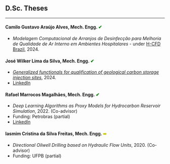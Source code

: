 ## D.Sc. Theses
---

#### Camilo Gustavo Araújo Alves, Mech. Engg. <span style="color:green;"> &#10004; </span> 
- *Modelagem Computacional de Arranjos de
Desinfecção para Melhoria de Qualidade de Ar
Interno em Ambientes Hospitalares* - under [H-CFD Brazil](https://sites.google.com/view/h-cfdbrazil/in%C3%ADcio), 2024.

#### José Wilker Lima da Silva, Mech. Engg. <span style="color:green;"> &#10004; </span> 
- [*Generalized functionals for qualification of geological carbon storage injection sites*](https://repositorio.ufpb.br/jspui/handle/123456789/31973), 2024.
- [LinkedIn](https://www.linkedin.com/in/jwilker/)


#### Rafael Marrocos Magalhães, Mech. Engg. <span style="color:green;"> &#10004; </span> 
- *Deep Learning Algorithms as Proxy Models for Hydrocarbon Reservoir Simulation*, 2022. (Co-advisor)
- Funding: Petrobras (partial)
- [LinkedIn](https://www.linkedin.com/in/rafaelmagalhaes/)

#### Iasmim Cristina da Silva Freitas, Mech. Engg. <span style="color:rgb(200,200,0);"> &#10144; </span>
- *Directional Oilwell Drilling based on Hydraulic Flow Units*, 2020. (Co-advisor)
- Funding: UFPB (partial)


